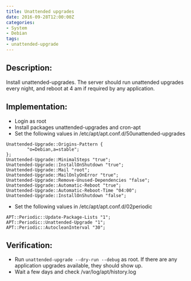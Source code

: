 ```yaml
---
title: Unattended upgrades
date: 2016-09-28T12:00:00Z
categories:
- System
- Debian
tags:
- unattended-upgrade
---
```

## Description:
Install unattended-upgrades. The server should run unattended upgrades every night, and reboot at 4 am if required by any application.

## Implementation:
- Login as root
- Install packages unattended-upgrades and cron-apt
- Set the following values in /etc/apt/apt.conf.d/50unattended-upgrades 

~~~
Unattended-Upgrade::Origins-Pattern {
        "o=Debian,a=stable";
};
Unattended-Upgrade::MinimalSteps "true";
Unattended-Upgrade::InstallOnShutdown "true";
Unattended-Upgrade::Mail "root";
Unattended-Upgrade::MailOnlyOnError "true";
Unattended-Upgrade::Remove-Unused-Dependencies "false";
Unattended-Upgrade::Automatic-Reboot "true";
Unattended-Upgrade::Automatic-Reboot-Time "04:00";
Unattended-Upgrade::InstallOnShutdown "false";
~~~

- Set the following values in /etc/apt/apt.conf.d/02periodic

~~~
APT::Periodic::Update-Package-Lists "1";
APT::Periodic::Unattended-Upgrade "1";
APT::Periodic::AutocleanInterval "30";
~~~

## Verification:
- Run `unattended-upgrade --dry-run --debug` as root. If there are any application upgrades available, they should show up.
- Wait a few days and check /var/log/apt/history.log

